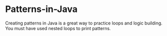 # Patterns-in-Java
Creating patterns in Java is a great way to practice loops and logic building. You must have used nested loops to print patterns.
